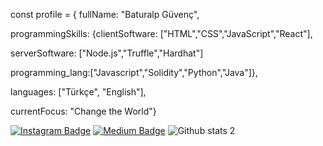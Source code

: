 const profile = {
 fullName: "Baturalp Güvenç",

 programmingSkills: {clientSoftware: ["HTML","CSS","JavaScript","React"],

 serverSoftware: ["Node.js","Truffle","Hardhat"] 
 
programming_lang:["Javascript","Solidity","Python","Java"]},

 languages: ["Türkçe", "English"],

 currentFocus: "Change the World"}






[![Instagram Badge](https://img.shields.io/badge/-Instagram-C13584?style=flat-square&labelColor=C13584&logo=instagram&logoColor=white&link=link)](https://www.instagram.com/baturalpp.guvenc/)
[![Medium Badge](https://img.shields.io/badge/-Medium-757575?style=flat-square&labelColor=757575&logo=Medium&logoColor=white&link=link)](https://medium.com/@baturalpguvenc) 
![Github stats 2](https://github-readme-stats.vercel.app/api?username=baturalpguvenc&show_icons=true&theme=radical)
